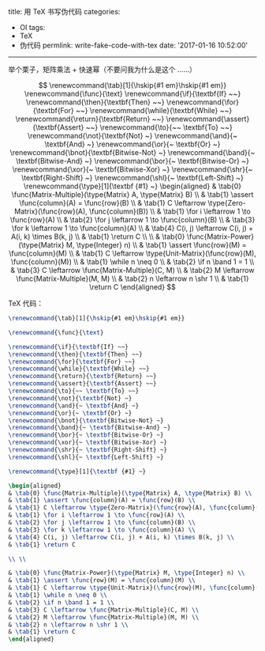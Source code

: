 title: 用 TeX 书写伪代码
categories:
  - OI
tags:
  - TeX
  - 伪代码
permlink: write-fake-code-with-tex
date: '2017-01-16 10:52:00'
---

举个栗子，矩阵乘法 \+ 快速幂（不要问我为什么是这个 ……）

$$ \renewcommand{\tab}[1]{\hskip{#1 em}\hskip{#1 em}} \renewcommand{\func}{\text} \renewcommand{\if}{\textbf{If} ~~} \renewcommand{\then}{\textbf{Then} ~~} \renewcommand{\for}{\textbf{For} ~~} \renewcommand{\while}{\textbf{While} ~~} \renewcommand{\return}{\textbf{Return} ~~} \renewcommand{\assert}{\textbf{Assert} ~~} \renewcommand{\to}{~~ \textbf{To} ~~} \renewcommand{\not}{\textbf{Not} ~} \renewcommand{\and}{~ \textbf{And} ~} \renewcommand{\or}{~ \textbf{Or} ~} \renewcommand{\bnot}{\textbf{Bitwise-Not} ~} \renewcommand{\band}{~ \textbf{Bitwise-And} ~} \renewcommand{\bor}{~ \textbf{Bitwise-Or} ~} \renewcommand{\xor}{~ \textbf{Bitwise-Xor} ~} \renewcommand{\shr}{~ \textbf{Right-Shift} ~} \renewcommand{\shl}{~ \textbf{Left-Shift} ~} \renewcommand{\type}[1]{\textbf {#1} ~} \begin{aligned} & \tab{0} \func{Matrix-Multiple}(\type{Matrix} A, \type{Matrix} B) \\ & \tab{1} \assert \func{column}(A) = \func{row}(B) \\ & \tab{1} C \leftarrow \type{Zero-Matrix}(\func{row}(A), \func{column}(B)) \\ & \tab{1} \for i \leftarrow 1 \to \func{row}(A) \\ & \tab{2} \for j \leftarrow 1 \to \func{column}(B) \\ & \tab{3} \for k \leftarrow 1 \to \func{column}(A) \\ & \tab{4} C(i, j) \leftarrow C(i, j) + A(i, k) \times B(k, j) \\ & \tab{1} \return C \\ \\ & \tab{0} \func{Matrix-Power}(\type{Matrix} M, \type{Integer} n) \\ & \tab{1} \assert \func{row}(M) = \func{column}(M) \\ & \tab{1} C \leftarrow \type{Unit-Matrix}(\func{row}(M), \func{column}(M)) \\ & \tab{1} \while n \neq 0 \\ & \tab{2} \if n \band 1 = 1 \\ & \tab{3} C \leftarrow \func{Matrix-Multiple}(C, M) \\ & \tab{2} M \leftarrow \func{Matrix-Multiple}(M, M) \\ & \tab{2} n \leftarrow n \shr 1 \\ & \tab{1} \return C \end{aligned} $$

<!-- more -->

TeX 代码：

```latex
\renewcommand{\tab}[1]{\hskip{#1 em}\hskip{#1 em}} 

\renewcommand{\func}{\text}

\renewcommand{\if}{\textbf{If} ~~}
\renewcommand{\then}{\textbf{Then} ~~}
\renewcommand{\for}{\textbf{For} ~~}
\renewcommand{\while}{\textbf{While} ~~}
\renewcommand{\return}{\textbf{Return} ~~}
\renewcommand{\assert}{\textbf{Assert} ~~}
\renewcommand{\to}{~~ \textbf{To} ~~}
\renewcommand{\not}{\textbf{Not} ~}
\renewcommand{\and}{~ \textbf{And} ~}
\renewcommand{\or}{~ \textbf{Or} ~}
\renewcommand{\bnot}{\textbf{Bitwise-Not} ~}
\renewcommand{\band}{~ \textbf{Bitwise-And} ~}
\renewcommand{\bor}{~ \textbf{Bitwise-Or} ~}
\renewcommand{\xor}{~ \textbf{Bitwise-Xor} ~}
\renewcommand{\shr}{~ \textbf{Right-Shift} ~}
\renewcommand{\shl}{~ \textbf{Left-Shift} ~}

\renewcommand{\type}[1]{\textbf {#1} ~}

\begin{aligned}
& \tab{0} \func{Matrix-Multiple}(\type{Matrix} A, \type{Matrix} B) \\
& \tab{1} \assert \func{column}(A) = \func{row}(B) \\
& \tab{1} C \leftarrow \type{Zero-Matrix}(\func{row}(A), \func{column}(B)) \\
& \tab{1} \for i \leftarrow 1 \to \func{row}(A) \\
& \tab{2} \for j \leftarrow 1 \to \func{column}(B) \\
& \tab{3} \for k \leftarrow 1 \to \func{column}(A) \\
& \tab{4} C(i, j) \leftarrow C(i, j) + A(i, k) \times B(k, j) \\
& \tab{1} \return C

\\ \\

& \tab{0} \func{Matrix-Power}(\type{Matrix} M, \type{Integer} n) \\
& \tab{1} \assert \func{row}(M) = \func{column}(M) \\
& \tab{1} C \leftarrow \type{Unit-Matrix}(\func{row}(M), \func{column}(M)) \\
& \tab{1} \while n \neq 0 \\
& \tab{2} \if n \band 1 = 1 \\
& \tab{3} C \leftarrow \func{Matrix-Multiple}(C, M) \\
& \tab{2} M \leftarrow \func{Matrix-Multiple}(M, M) \\
& \tab{2} n \leftarrow n \shr 1 \\
& \tab{1} \return C
\end{aligned}
```